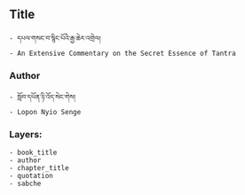 ## Title
	- དཔལ་གསང་བ་སྙིང་པོའི་རྒྱ་ཆེར་འགྲེལ།
	- An Extensive Commentary on the Secret Essence of Tantra

### Author
	- སློབ་དཔོན་ཉི་འོད་སེང་གེས།
	- Lopon Nyio Senge

### Layers:
	- book_title
	- author
	- chapter_title
	- quotation
	- sabche
